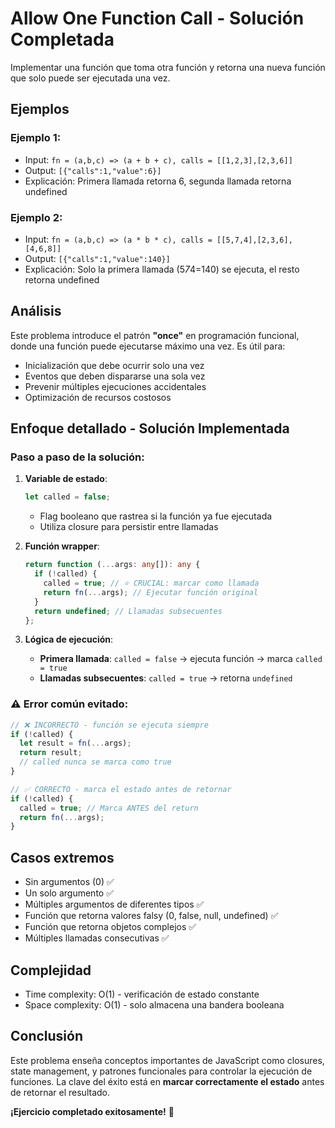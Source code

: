 # Allow One Function Call - Solución Completada

Implementar una función que toma otra función y retorna una nueva función que solo puede ser ejecutada una vez.

## Ejemplos

### Ejemplo 1:

- Input: `fn = (a,b,c) => (a + b + c), calls = [[1,2,3],[2,3,6]]`
- Output: `[{"calls":1,"value":6}]`
- Explicación: Primera llamada retorna 6, segunda llamada retorna undefined

### Ejemplo 2:

- Input: `fn = (a,b,c) => (a * b * c), calls = [[5,7,4],[2,3,6],[4,6,8]]`
- Output: `[{"calls":1,"value":140}]`
- Explicación: Solo la primera llamada (5*7*4=140) se ejecuta, el resto retorna undefined

## Análisis

Este problema introduce el patrón **"once"** en programación funcional, donde una función puede ejecutarse máximo una vez. Es útil para:

- Inicialización que debe ocurrir solo una vez
- Eventos que deben dispararse una sola vez
- Prevenir múltiples ejecuciones accidentales
- Optimización de recursos costosos

## Enfoque detallado - Solución Implementada

### Paso a paso de la solución:

1. **Variable de estado**:

   ```typescript
   let called = false;
   ```

   - Flag booleano que rastrea si la función ya fue ejecutada
   - Utiliza closure para persistir entre llamadas

2. **Función wrapper**:

   ```typescript
   return function (...args: any[]): any {
     if (!called) {
       called = true; // ⭐ CRUCIAL: marcar como llamada
       return fn(...args); // Ejecutar función original
     }
     return undefined; // Llamadas subsecuentes
   };
   ```

3. **Lógica de ejecución**:
   - **Primera llamada**: `called = false` → ejecuta función → marca `called = true`
   - **Llamadas subsecuentes**: `called = true` → retorna `undefined`

### ⚠️ **Error común evitado:**

```typescript
// ❌ INCORRECTO - función se ejecuta siempre
if (!called) {
  let result = fn(...args);
  return result;
  // called nunca se marca como true
}

// ✅ CORRECTO - marca el estado antes de retornar
if (!called) {
  called = true; // Marca ANTES del return
  return fn(...args);
}
```

## Casos extremos

- Sin argumentos (0) ✅
- Un solo argumento ✅
- Múltiples argumentos de diferentes tipos ✅
- Función que retorna valores falsy (0, false, null, undefined) ✅
- Función que retorna objetos complejos ✅
- Múltiples llamadas consecutivas ✅

## Complejidad

- Time complexity: O(1) - verificación de estado constante
- Space complexity: O(1) - solo almacena una bandera booleana

## Conclusión

Este problema enseña conceptos importantes de JavaScript como closures, state management, y patrones funcionales para controlar la ejecución de funciones. La clave del éxito está en **marcar correctamente el estado** antes de retornar el resultado.

**¡Ejercicio completado exitosamente!** 🎉
